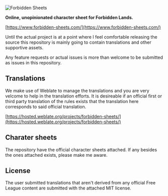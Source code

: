 ![Forbidden Sheets](https://raw.githubusercontent.com/lasseborly/forbidden-sheets/main/forbidden_sheets.png)

**Online, unopinionated character sheet for Forbidden Lands.**

[https://www.forbidden-sheets.com/](https://www.forbidden-sheets.com/)

Until the actual project is at a point where I feel comfortable releasing the
source this repository is mainly going to contain translations and other
supportive assets.

Any feature requests or actual issues is more than welcome to be submitted as
issues in this repository.

## Translations

We make use of Weblate to manage the translations and you are very velcome to
help in the translation efforts. It is desireable if an official first or third
party translation of the rules exists that the translation here corresponds to
said official translation.

[https://hosted.weblate.org/projects/forbidden-sheets/](https://hosted.weblate.org/projects/forbidden-sheets/)

## Charater sheets

The repository have the official character sheets attached. If any besides the
ones attached exists, please make me aware.

## License

The user submitted translations that aren't derived from any official Free
League content are submitted with the attached MIT license.
